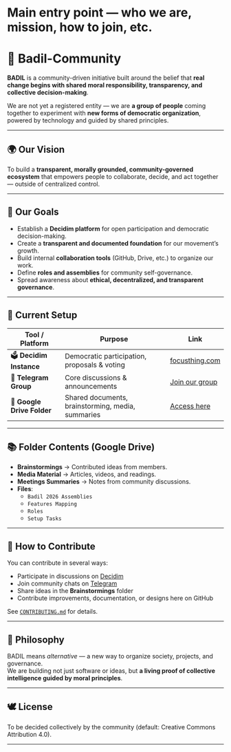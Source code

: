 # Main entry point — who we are, mission, how to join, etc.
# 🌿 Badil-Community

**BADIL** is a community-driven initiative built around the belief that **real change begins with shared moral responsibility, transparency, and collective decision-making**.

We are not yet a registered entity — we are **a group of people** coming together to experiment with **new forms of democratic organization**, powered by technology and guided by shared principles.

---

## 🌍 Our Vision

To build a **transparent, morally grounded, community-governed ecosystem** that empowers people to collaborate, decide, and act together — outside of centralized control.

---

## 🎯 Our Goals

- Establish a **Decidim platform** for open participation and democratic decision-making.
- Create a **transparent and documented foundation** for our movement’s growth.
- Build internal **collaboration tools** (GitHub, Drive, etc.) to organize our work.
- Define **roles and assemblies** for community self-governance.
- Spread awareness about **ethical, decentralized, and transparent governance**.

---

## 🧱 Current Setup

| Tool / Platform | Purpose | Link |
|------------------|----------|------|
| 🗳️ **Decidim Instance** | Democratic participation, proposals & voting | [focusthing.com](https://focusthing.com) |
| 💬 **Telegram Group** | Core discussions & announcements | [Join our group](https://t.me/+QarM9JIzLRsxY2E0) |
| 📂 **Google Drive Folder** | Shared documents, brainstorming, media, summaries | [Access here](http://drive.google.com/drive/folders/1u9t09Q3_uPXOqm9N6g4fFRx17J7Mx80l) |

---

## 📚 Folder Contents (Google Drive)

- **Brainstormings** → Contributed ideas from members.
- **Media Material** → Articles, videos, and readings.
- **Meetings Summaries** → Notes from community discussions.
- **Files**:
  - `Badil 2026 Assemblies`
  - `Features Mapping`
  - `Roles`
  - `Setup Tasks`

---

## 🤝 How to Contribute

You can contribute in several ways:
- Participate in discussions on [Decidim](https://focusthing.com)
- Join community chats on [Telegram](https://t.me/+QarM9JIzLRsxY2E0)
- Share ideas in the **Brainstormings** folder
- Contribute improvements, documentation, or designs here on GitHub

See [`CONTRIBUTING.md`](CONTRIBUTING.md) for details.

---

## 🧩 Philosophy

BADIL means *alternative* — a new way to organize society, projects, and governance.  
We are building not just software or ideas, but **a living proof of collective intelligence guided by moral principles**.

---

## 🕊️ License

To be decided collectively by the community (default: Creative Commons Attribution 4.0).

---
